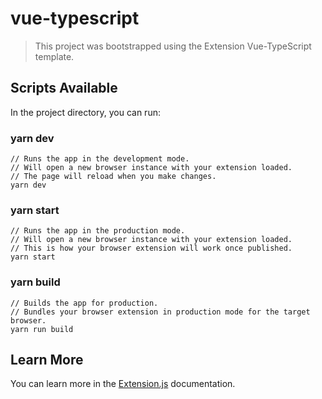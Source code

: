 # vue-typescript

> This project was bootstrapped using the Extension Vue-TypeScript template.

## Scripts Available

In the project directory, you can run:

### yarn dev

```
// Runs the app in the development mode.
// Will open a new browser instance with your extension loaded.
// The page will reload when you make changes.
yarn dev
```

### yarn start

```
// Runs the app in the production mode.
// Will open a new browser instance with your extension loaded.
// This is how your browser extension will work once published.
yarn start
```

### yarn build

```
// Builds the app for production.
// Bundles your browser extension in production mode for the target browser.
yarn run build
```

## Learn More

You can learn more in the [Extension.js](https://extension.js.org) documentation.
